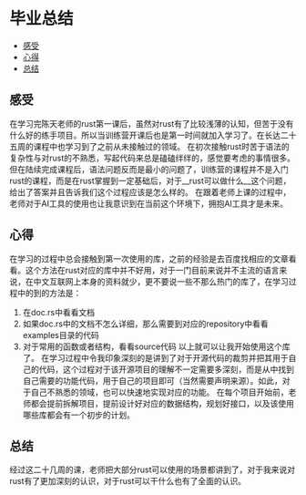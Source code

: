 # 毕业总结
- [感受](#感受)
- [心得](#心得)
- [总结](#总结)
## 感受
在学习完陈天老师的rust第一课后，虽然对rust有了比较浅薄的认知，但苦于没有什么好的练手项目。所以当训练营开课后也是第一时间就加入学习了。在长达二十五周的课程中也学习到了之前从未接触过的领域。
在初次接触rust时苦于语法的复杂性与对rust的不熟悉，写起代码来总是磕磕绊绊的，感觉要考虑的事情很多。但在陆续完成课程后，语法问题反而是最小的问题了，训练营的课程并不是入门rust的课程，而是在rust掌握到一定基础后，对于__rust可以做什么__这个问题，给出了答案并且告诉我们这个过程应该是怎么样的。
在跟着老师上课的过程中，老师对于AI工具的使用也让我意识到在当前这个环境下，拥抱AI工具才是未来。
## 心得
在学习的过程中总会接触到第一次使用的库，之前的经验是去百度找相应的文章看看。这个方法在rust对应的库中并不好用，对于一门目前来说并不主流的语言来说，在中文互联网上本身的资料就少，更不要说一些不那么热门的库了，在学习过程中的到的方法是：
1. 在doc.rs中看看文档
2. 如果doc.rs中的文档不怎么详细，那么需要到对应的repository中看看examples目录的代码
3. 对于常用的函数或者结构，看看source代码
以上就可以让我开始使用这个库了。
在学习过程中令我印象深刻的是讲到了对于开源代码的裁剪并把其用于自己的代码，这个过程对于该开源项目的理解不一定需要多深刻，而是从中找到自己需要的功能代码，用于自己的项目即可（当然需要声明来源）。如此，对于自己不熟悉的领域，也可以快速地实现对应的功能。
在每个项目开始前，老师都会提前拆解项目，提前设计好对应的数据结构，规划好接口，以及该使用哪些库都会有一个初步的计划。
## 总结
经过这二十几周的课，老师把大部分rust可以使用的场景都讲到了，对于我来说对rust有了更加深刻的认识，对于rust可以干什么也有了全面的认识。